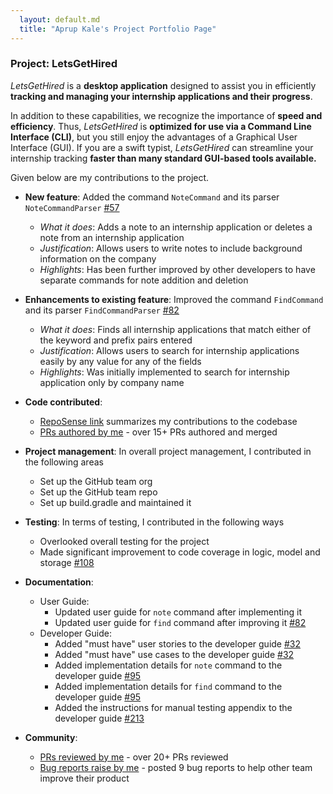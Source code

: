 ```yaml
---
  layout: default.md
  title: "Aprup Kale's Project Portfolio Page"
---
```


### Project: LetsGetHired

_LetsGetHired_ is a **desktop application** designed to assist you in efficiently **tracking and managing your
internship applications and their progress**.

In addition to these capabilities, we recognize the importance of **speed and efficiency**. Thus, _LetsGetHired_ is
**optimized for use via a Command Line Interface (CLI)**, but you still enjoy the advantages of a Graphical User Interface
(GUI). If you are a swift typist, _LetsGetHired_ can streamline your internship tracking **faster than many standard
GUI-based tools available.**

Given below are my contributions to the project.

* **New feature**: Added the command `NoteCommand` and its parser `NoteCommandParser` [#57](https://github.com/AY2324S1-CS2103T-W17-2/tp/pull/57)
  * _What it does_: Adds a note to an internship application or deletes a note from an internship application
  * _Justification_: Allows users to write notes to include background information on the company
  * _Highlights_: Has been further improved by other developers to have separate commands for note addition and deletion

* **Enhancements to existing feature**: Improved the command `FindCommand` and its parser `FindCommandParser` [#82](https://github.com/AY2324S1-CS2103T-W17-2/tp/pull/82)
  * _What it does_: Finds all internship applications that match either of the keyword and prefix pairs entered
  * _Justification_: Allows users to search for internship applications easily by any value for any of the fields
  * _Highlights_: Was initially implemented to search for internship application only by company name

* **Code contributed**: 
  * [RepoSense link](https://nus-cs2103-ay2324s1.github.io/tp-dashboard/?search=aprupkale&breakdown=true) summarizes my contributions to the codebase
  * [PRs authored by me](https://github.com/AY2324S1-CS2103T-W17-2/tp/pulls?q=is%3Apr+author%3AAprupKale) - over 15+ PRs authored and merged

* **Project management**: In overall project management, I contributed in the following areas
  * Set up the GitHub team org
  * Set up the GitHub team repo
  * Set up build.gradle and maintained it

* **Testing**: In terms of testing, I contributed in the following ways
  * Overlooked overall testing for the project
  * Made significant improvement to code coverage in logic, model and storage [#108](https://github.com/AY2324S1-CS2103T-W17-2/tp/pull/108)

* **Documentation**:
  * User Guide:
    * Updated user guide for `note` command after implementing it
    * Updated user guide for `find` command after improving it [#82](https://github.com/AY2324S1-CS2103T-W17-2/tp/pull/82)
  * Developer Guide:
    * Added "must have" user stories to the developer guide [#32](https://github.com/AY2324S1-CS2103T-W17-2/tp/pull/32)
    * Added "must have" use cases to the developer guide [#32](https://github.com/AY2324S1-CS2103T-W17-2/tp/pull/32)
    * Added implementation details for `note` command to the developer guide [#95](https://github.com/AY2324S1-CS2103T-W17-2/tp/pull/95)
    * Added implementation details for `find` command to the developer guide [#95](https://github.com/AY2324S1-CS2103T-W17-2/tp/pull/95)
    * Added the instructions for manual testing appendix to the developer guide [#213](https://github.com/AY2324S1-CS2103T-W17-2/tp/pull/213)

* **Community**:
  * [PRs reviewed by me](https://github.com/AY2324S1-CS2103T-W17-2/tp/pulls?q=is%3Apr+reviewed-by%3AAprupKale) - over 20+ PRs reviewed
  * [Bug reports raise by me](https://github.com/AprupKale/ped/issues) - posted 9 bug reports to help other team improve their product
